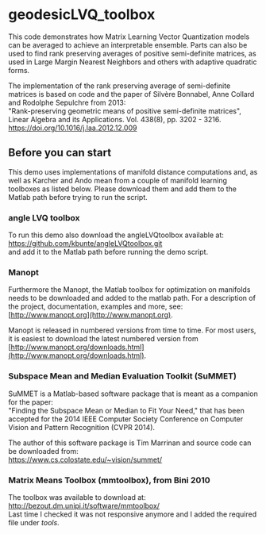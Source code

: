 # geodesicLVQ_toolbox

This code demonstrates how Matrix Learning Vector Quantization models can be averaged to achieve an interpretable ensemble. Parts can also be used to find rank preserving averages of positive semi-definite matrices, as used in Large Margin Nearest Neighbors and others with adaptive quadratic forms. 

The implementation of the rank preserving average of semi-definite matrices is based on code and the paper of Silvère Bonnabel, Anne Collard and Rodolphe Sepulchre from 2013:  
"Rank-preserving geometric means of positive semi-definite matrices", Linear Algebra and its Applications. Vol. 438(8), pp. 3202 - 3216. 
https://doi.org/10.1016/j.laa.2012.12.009

## Before you can start

This demo uses implementations of manifold distance computations and, as well as Karcher and Ando mean from a couple of manifold learning toolboxes as listed below. Please download them and add them to the Matlab path before trying to run the script.

### angle LVQ toolbox

To run this demo also download the angleLVQtoolbox available at:  
https://github.com/kbunte/angleLVQtoolbox.git  
and add it to the Matlab path before running the demo script.

### Manopt

Furthermore the Manopt, the Matlab toolbox for optimization on manifolds needs to be downloaded and added to the matlab path. 
For a description of the project, documentation, examples and more, see:
[http://www.manopt.org](http://www.manopt.org).


Manopt is released in numbered versions from time to time. For most users, it is easiest to download the latest numbered version from  
[http://www.manopt.org/downloads.html](http://www.manopt.org/downloads.html).

### Subspace Mean and Median Evaluation Toolkit (SuMMET)

SuMMET is a Matlab-based software package that is meant as a companion for the paper:  
"Finding the Subspace Mean or Median to Fit Your Need," that has been accepted for the 2014 IEEE Computer Society Conference on Computer Vision and Pattern Recognition (CVPR 2014).

The author of this software package is Tim Marrinan and source code can be downloaded from:  
https://www.cs.colostate.edu/~vision/summet/

### Matrix Means Toolbox (mmtoolbox), from Bini 2010

The toolbox was available to download at: http://bezout.dm.unipi.it/software/mmtoolbox/  
Last time I checked it was not responsive anymore and I added the required file under *tools*.  
